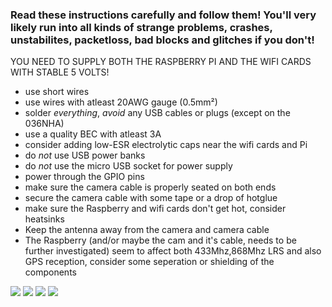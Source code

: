### Read these instructions carefully and follow them! You'll very likely run into all kinds of strange problems, crashes, unstabilites, packetloss, bad blocks and glitches if you don't!

YOU NEED TO SUPPLY BOTH THE RASPBERRY PI AND THE WIFI CARDS WITH STABLE 5 VOLTS!

- use short wires
- use wires with atleast 20AWG gauge (0.5mm²)
- solder _everything_, _avoid_ any USB cables or plugs (except on the 036NHA)
- use a quality BEC with atleast 3A
- consider adding low-ESR electrolytic caps near the wifi cards and Pi
- do _not_ use USB power banks
- do _not_ use the micro USB socket for power supply
- power through the GPIO pins
- make sure the camera cable is properly seated on both ends
- secure the camera cable with some tape or a drop of hotglue
- make sure the Raspberry and wifi cards don't get hot, consider heatsinks
- Keep the antenna away from the camera and camera cable
- The Raspberry (and/or maybe the cam and it's cable, needs to be further investigated) seem to affect both 433Mhz,868Mhz LRS and also GPS reception, consider some seperation or shielding of the components

![](https://raw.githubusercontent.com/bortek/EZ-WifiBroadcast/master/wiki-content/Pi0-Wiring-small.jpg)
![](https://raw.githubusercontent.com/bortek/EZ-WifiBroadcast/master/wiki-content/Pi3-Wiring-small.jpg)
![](https://raw.githubusercontent.com/bortek/EZ-WifiBroadcast/master/wiki-content/052nh-wiring.jpg)
![](https://raw.githubusercontent.com/bortek/EZ-WifiBroadcast/master/wiki-content/Pi1B-wiring.jpg)

